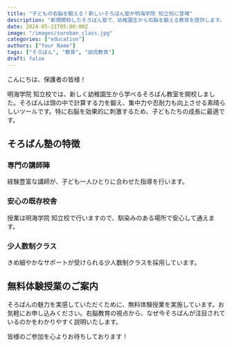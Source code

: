 ```yaml
---
title: "子どもの右脳を鍛える！新しいそろばん塾が明海学院 知立校に登場"
description: "新規開校したそろばん塾で、幼稚園生から右脳を鍛える教育を提供します。"
date: 2024-05-21T05:00:00Z
image: "/images/soroban_class.jpg"
categories: ["education"]
authors: ["Your Name"]
tags: ["そろばん", "教育", "幼児教育"]
draft: false
---
```


こんにちは、保護者の皆様！

明海学院 知立校では、新しく幼稚園生から学べるそろばん教室を開校しました。そろばんは頭の中で計算する力を鍛え、集中力や忍耐力も向上させる素晴らしいツールです。特に右脳を効果的に刺激するため、子どもたちの成長に最適です。

## そろばん塾の特徴

### 専門の講師陣
経験豊富な講師が、子ども一人ひとりに合わせた指導を行います。

### 安心の既存校舎
授業は明海学院 知立校で行いますので、馴染みのある場所で安心して通えます。

### 少人数制クラス
きめ細やかなサポートが受けられる少人数制クラスを採用しています。

## 無料体験授業のご案内

そろばんの魅力を実感していただくために、無料体験授業を実施しています。お気軽にお申し込みください。右脳教育の視点から、なぜ今そろばんが注目されているのかをわかりやすく説明いたします。

皆様のご参加を心よりお待ちしております！


